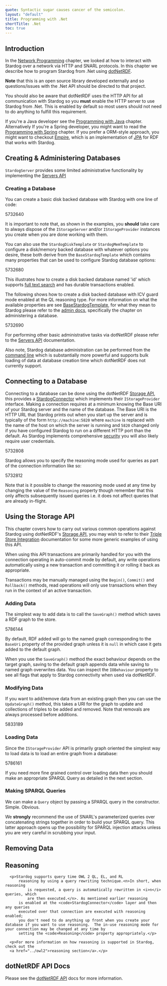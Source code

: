 ```yaml
---
quote: Syntactic sugar causes cancer of the semicolon.
layout: "default"
title: Programming with .Net
shortTitle: .Net
toc: true
---
```


## Introduction

In the [Network Programming](../network/) chapter, we looked at 
how to interact with Stardog over a network via HTTP and SNARL
protocols.  In this chapter we describe how to program Stardog 
from .Net using [dotNetRDF][].

**Note** that this is an open source library developed externally
and so questions/issues with the .Net API should be directed to
that project.

You should also be aware that dotNetRDF uses the HTTP API for all
communication with Stardog so you <strong>must</strong> enable 
the HTTP server to use Stardog from .Net.  This is enabled by 
default so most users should not need to do anything to fulfill
this requirement.

[dotNetRDF]: http://www.dotnetrdf.org

If you're a Java developer see the [Programming with Java](../java)
chapter.  Alternatively If you're a Spring developer, you might want
to read the [Programming with Spring](../spring) chapter.  If you 
prefer a ORM-style approach, you might want to checkout 
[Empire](https://github.com/mhgrove/Empire), which is an implementation
of [JPA](http://www.oracle.com/technetwork/java/javaee/tech/persistence-jsp-140049.html) 
for RDF that works with Stardog.

## Creating & Administering Databases

`StardogServer` provides some limited administrative functionality by
implementing the [Servers API][]

[Servers API]: https://bitbucket.org/dotnetrdf/dotnetrdf/wiki/UserGuide/Storage/Servers

### Creating a Database

You can create a basic disk backed database with Stardog with one line of code:

<gist>5732640</gist>

It is important to note that, as shown in the examples, you **should** take care
to always dispose of the `IStorageServer` and/or `IStorageProvider` instances you
create when you are done working with them.

You can also use the `StardogDiskTemplate` or `StardogMemTemplate` to configure a 
disk/memory backed database with whatever options you desire, these both derive 
from the `BaseStardogTemplate` which contains many properties that can be used 
to configure Stardog database options:

<gist>5732680</gist>

This illustrates how to create a disk backed database named 'id' which supports 
[full text search](../using/#sd-Searching) and has durable transactions
enabled.

The following shows how to create a disk backed database with ICV guard mode enabled
 at the QL reasoning type.  For more information on what the available
properties are see [BaseStardogTemplate](http://www.dotnetrdf.org/api/index.asp?Topic=VDS.RDF.Storage.Management.Provisioning.Stardog.BaseStardogTemplate),
for what they mean to Stardog please refer to the [admin docs](../admin/), 
specifically the chapter on administering a database.

<gist>5732690</gist>

For performing other basic administrative tasks via dotNetRDF please refer to the
[Servers API][] documentation.

Also note, Stardog database administration can be performed from the 
[command line](../admin/) which is substantially more powerful and 
supports bulk loading of data at database creation time which 
dotNetRDF does not currently support.

## Connecting to a Database

Connecting to a database can be done using the dotNetRDF [Storage API][],
this provides a [StardogConnector](http://www.dotnetrdf.org/api/index.asp?Topic=VDS.RDF.Storage.StardogConnector)
which implements their `IStorageProvider` interface.  Making a connection
requires at a minimum knowing the Base URI of your Stardog server and the 
name of the database.  The Base URI is the HTTP URL that Stardog prints 
out when you start up the server and is typically of the form `http://machine:5820`
where `machine` is replaced with the name of the host on which the server
is running and `5820` changed only if you have configured Stardog to run 
on a different HTTP port than the default.  As Stardog implements comprehensive 
[security](../security/) you will also likely require user credentials.

[Storage API]: https://bitbucket.org/dotnetrdf/dotnetrdf/wiki/UserGuide/Storage%20API

<gist>5732808</gist>

Stardog allows you to specify the reasoning mode used for queries as part of
the connection information like so:

<gist>5732812</gist>
  
Note that is it possible to change the reasoning mode used at any time by
changing the value of the `Reasoning` property though remember that this 
only affects subsequently issued queries i.e. it does not affect queries
that are already in-flight.

## Using the Storage API

This chapter covers how to carry out various common operations against Stardog 
using dotNetRDF's [Storage API][], you may wish to refer to their 
[Triple Store Integration][] documentation for some more generic examples of
using this API.

[Triple Store Integration]: https://bitbucket.org/dotnetrdf/dotnetrdf/wiki/UserGuide/Triple%20Store%20Integration
  
When using this API transactions are primarily handled for you with the connection 
operating in auto-commit mode by default, any write operations automatically using 
a new transaction and committing it or rolling it back as appropriate.

Transactions may be manually managed using the `Begin()`, `Commit()` and `Rollback()` 
methods, read operations will only use transactions when they run in the context of 
an active transaction.

### Adding Data

The simplest way to add data is to call the `SaveGraph()` method which saves a RDF 
graph to the store.

<gist>5786144</gist>

By default, RDF added will go to the named graph corresponding to the `BaseUri` 
property of the provided graph unless it is `null` in which case it gets added
to the default graph.
	  
When you use the `SaveGraph()` method the exact behaviour depends on the target 
graph, saving to the default graph appends data while saving to named graph 
overwrites data.  You can inspect the `IOBehaviour` property to see all flags 
that apply to Stardog connectivity when used via dotNetRDF.
	  
### Modifying Data
	  
If you want to add/remove data from an existing graph then you can use the 
`UpdateGraph()` method, this takes a URI for the graph to update and collections 
of triples to be added and removed.  Note that removals are always processed 
before additions.
	  
<gist>5833189</gist>
	  
### Loading Data
  
Since the `IStorageProvider` API is primarily graph oriented the simplest way 
to load data is to load an entire graph from a database:

<gist>5786161</gist>

If you need more fine grained control over loading data then you should make 
an appropriate SPARQL Query as detailed in the next section.

### Making SPARQL Queries

  

  <div style="font-size: small">
    <!-- TODO: Gist for SparqlParameterizedString -->
  </div>

  <p>We can make a <code>Query</code> object by passing a SPARQL query in the constructor. Simple. Obvious.</p>

  <!-- TODO Write up making queries -->

  <p>We <b>strongly</b> recommend the use of SNARL's parameterized queries over concatenating strings together in order to build your SPARQL query.  This latter
      approach opens up the possibility for SPARQL injection attacks unless you are very careful in scrubbing your input.</p>

  <h2>Removing Data</h2>

  <div style="font-size: small">
    <!-- TODO: Gist for DeleteGraph() -->
  </div>

  <!-- TODO: Write up removing data using UpdateGraph() -->

  <h2>Reasoning</h2>

	  <p>Stardog supports query time OWL 2 QL, EL, and RL
		  reasoning by using a query rewriting technique.<n>In short, when reasoning
			  is requested, a query is automatically rewritten in <i>n</i> queries, which
			  are then executed.</n>. As mentioned earlier reasoning
		  is enabled at the <code>StardogConnector</code> layer and then any queries
		  executed over that connection are executed with reasoning enabled;
		  you don't need to do anything up front when you create your database if you want to use reasoning.  The in-use reasoning mode for your connection may be changed at any time by
		  setting the <code>Reasoning</code> property appropriately.</p>

	  <p>For more information on how reasoning is supported in Stardog, check out the
	  <a href="../owl2">reasoning section</a>.</p>
	  
  <h2>dotNetRDF API Docs</h2>

  <p>Please see the <a href="http://www.dotnetrdf.org/api/">dotNetRDF API</a> docs for more
information.</p>